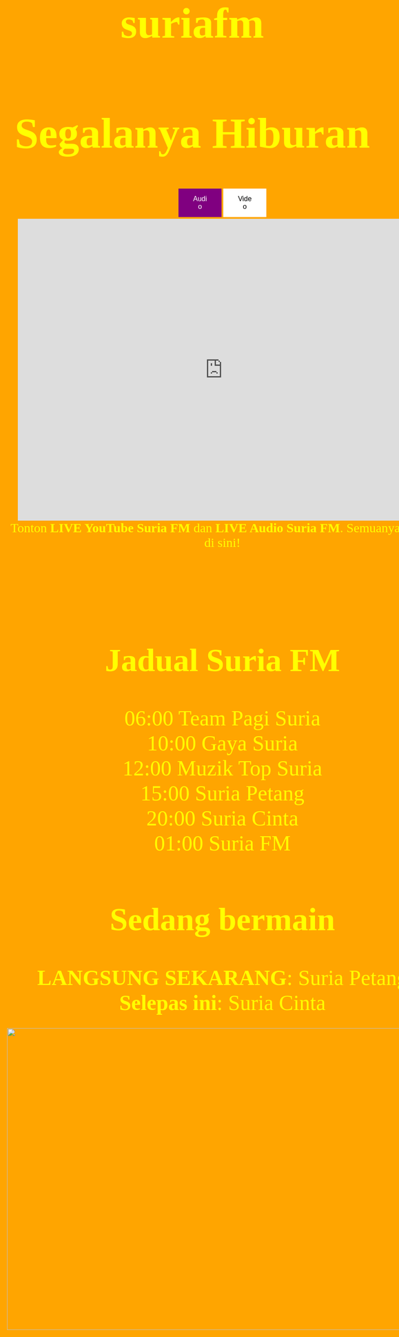 # suriafm 

<html>
<head>
  <meta http-equiv="CONTENT-TYPE" content="text/html; charset=UTF-8">
  <title>suriafm - Budak Sixteen (bstv)</title>
  <style>
  body {
    background: orange;
    color: yellow;
    font-family: Amiri;
    font-size: 50px;
    text-align: center;
  }
  p {
    background-image: url('content://0@media/external/file/95800');
    text-align: center;
    width: 1000px;
    height: 950px;
    font-size: 30px;
  }
  h2 {
    background-image: url('content://0@media/external/file/95800');
    width: 1000px;
  }
  div {
    background-image: url('content://0@media/external/file/95800');
    width: 1000px;
  }
  .button {
    background-color: purple;
    border: none;
    color: white;
    padding: 15px 32px;
    text-align: center;
    text-decoration: none;
    display: inline-block;
    font-size: 16px;
    margin: 4px 2px;
    cursor: pointer
  }
  .button1 {width: 100px;}
  .button2 {
    width: 100px;
    background-color: white;
    color: black;
  }
  .button3 {
    width: 550px;
    background-color: red;
    color: white;
    text-align: center;
    font-size: 100px;
  }</style>
</head>
<body>
  <h1>
    Segalanya Hiburan
  </h1>
  <p><a href="https://budaksixteen16.github.io/suria-audio"><button class="button button1">Audio</button></a><a href="content://0@media/external/file/00000"><button class="button button2">Video</button></a>
    <iframe width="950" height="700" src="https://www.youtube.com/embed/q6POU_bFGVQ" title="YouTube video player" frameborder="0" allow="accelerometer; autoplay; clipboard-write; encrypted-media; gyroscope; picture-in-picture" allowfullscreen></iframe>
    Tonton <b>LIVE YouTube Suria FM</b> dan <b>LIVE Audio Suria FM</b>. Semuanya hanya di sini!
    <h2><b>Jadual Suria FM</b></h2>
    <div>06:00 Team Pagi Suria</div><div>10:00 Gaya Suria</div><div>12:00 Muzik Top Suria</div><div>15:00 Suria Petang</div><div>20:00 Suria Cinta</div><div>01:00 Suria FM</div>
    <h2>Sedang bermain</h2>
    <div><b>LANGSUNG SEKARANG</b>: Suria Petang</div><div><b>Selepas ini</b>: Suria Cinta</div>
    <p class="separator" style="clear: both; text-align: center;"><a href="https://dengar.suria.my/wp-content/uploads/2021/08/APP_800X800_REVISED.jpg" imageanchor="1" style="clear: center; float: center; margin-bottom: 1em; margin-right: 1em;"><img border="0" data-original-height="300" data-original-width="300" height="700" src="https://dengar.suria.my/wp-content/uploads/2021/08/APP_800X800_REVISED.jpg" width="1000" /></a></div><br /><div class="separator" style="clear: both; text-align: center;"><br /></div><br /></p>
</body>
<style>
@import url('https://fonts.googleapis.com/css2?family=Amiri&display=swap');
</style>
</html>
